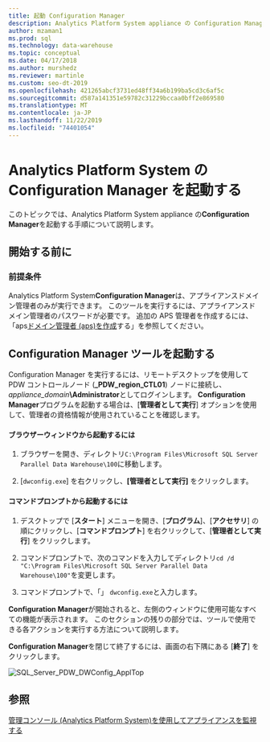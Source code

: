 ```yaml
---
title: 起動 Configuration Manager
description: Analytics Platform System appliance の Configuration Manager ツールを起動する手順。
author: mzaman1
ms.prod: sql
ms.technology: data-warehouse
ms.topic: conceptual
ms.date: 04/17/2018
ms.author: murshedz
ms.reviewer: martinle
ms.custom: seo-dt-2019
ms.openlocfilehash: 421265abcf3731ed48ff34a6b199ba5cd3c6af5c
ms.sourcegitcommit: d587a141351e59782c31229bccaa0bff2e869580
ms.translationtype: MT
ms.contentlocale: ja-JP
ms.lasthandoff: 11/22/2019
ms.locfileid: "74401054"
---
```

# <a name="launch-the-configuration-manager-in-analytics-platform-system"></a>Analytics Platform System の Configuration Manager を起動する
このトピックでは、Analytics Platform System appliance の**Configuration Manager**を起動する手順について説明します。  
  
## <a name="before-you-begin"></a>開始する前に  
  
### <a name="prerequisites"></a>前提条件  
Analytics Platform System**Configuration Manager**は、アプライアンスドメイン管理者のみが実行できます。 このツールを実行するには、アプライアンスドメイン管理者のパスワードが必要です。 追加の APS 管理者を作成するには、「aps[ドメイン管理者 &#40;aps&#41;を作成](create-an-aps-domain-administrator-aps.md)する」を参照してください。  
  
## <a name="Accessing"></a>Configuration Manager ツールを起動する  
Configuration Manager を実行するには、リモートデスクトップを使用して PDW コントロールノード (**_PDW_region_CTL01**) ノードに接続し、 _appliance_domain_**\Administrator**としてログインします。 **Configuration Manager**プログラムを起動する場合は、[**管理者として実行**] オプションを使用して、管理者の資格情報が使用されていることを確認します。  
  
#### <a name="to-launch-from-a-browser-window"></a>ブラウザーウィンドウから起動するには  
  
1.  ブラウザーを開き、ディレクトリ`C:\Program Files\Microsoft SQL Server Parallel Data Warehouse\100`に移動します。  
  
2.  [`dwconfig.exe`] を右クリックし、**[管理者として実行]** をクリックします。  
  
#### <a name="to-launch-from-a-command-prompt"></a>コマンドプロンプトから起動するには  
  
1.  デスクトップで [**スタート**] メニューを開き、[**プログラム**]、[**アクセサリ**] の順にクリックし、[**コマンドプロンプト**] を右クリックして、[**管理者として実行**] をクリックします。  
  
2.  コマンドプロンプトで、次のコマンドを入力してディレクトリ`cd /d "C:\Program Files\Microsoft SQL Server Parallel Data Warehouse\100"`を変更します。  
  
3.  コマンドプロンプトで、「」 `dwconfig.exe`と入力します。  
  
**Configuration Manager**が開始されると、左側のウィンドウに使用可能なすべての機能が表示されます。 このセクションの残りの部分では、ツールで使用できる各アクションを実行する方法について説明します。  
  
**Configuration Manager**を閉じて終了するには、画面の右下隅にある [**終了**] をクリックします。  
  
![SQL_Server_PDW_DWConfig_ApplTop](./media/launch-the-configuration-manager/SQL_Server_PDW_DWConfig_ApplTop.png "SQL_Server_PDW_DWConfig_ApplTop")  
  
## <a name="see-also"></a>参照  
[管理コンソール &#40;Analytics Platform System&#41;を使用してアプライアンスを監視する](monitor-the-appliance-by-using-the-admin-console.md)  
  
